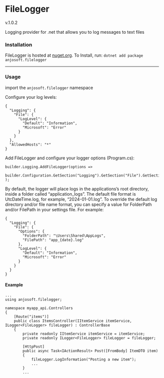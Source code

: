 # FileLogger

v.1.0.2

Logging provider for .net that allows you to log messages to text files  
  

### Installation

FileLogger is hosted at [nuget.org](https://www.nuget.org/packages/anjosoft.filelogger/). To Install, run:
``dotnet add package anjosoft.filelogger``

---

### Usage

import the ``anjosoft.filelogger`` namespace

Configure your log levels:

```
{
  "Logging": {
    "File": {
      "LogLevel": {
        "Default": "Information",
        "Microsoft": "Error"
      }
    }
  },
  "AllowedHosts": "*"
}
```

Add FileLogger and configure your logger options (Program.cs):

```
builder.Logging.AddFileLogger(options =>
    builder.Configuration.GetSection("Logging").GetSection("File").GetSection("Options").Bind(options)
);
```

By default, the logger will place logs in the applications’s root directory, inside a folder called “application_logs”. The default file format is UtcDateTime.log, for example, “2024-01-01.log”. To override the default log directory and/or file name format, you can specify a value for FolderPath and/or FilePath in your settings file. For example:

```
{
  "Logging": {
    "File": {
      "Options": {
        "FolderPath": "\Users\Shared\AppLogs",
        "FilePath": "app_{date}.log"
      },
      "LogLevel": {
        "Default": "Information",
        "Microsoft": "Error"
      }
    }
  }
}
```

#### Example

```
...
using anjosoft.filelogger;

namespace myapp_api.Controllers
{
    [Route("items")]
    public class ItemsController(IItemService itemService, ILogger<FileLogger> fileLogger) : ControllerBase
    {
        private readonly IItemService itemService = itemService;
        private readonly ILogger<FileLogger> fileLogger = fileLogger;

        [HttpPost]
        public async Task<IActionResult> Post([FromBody] ItemDTO item)
        {
            fileLogger.LogInformation("Posting a new item");
            ...
        }
        ...
```
